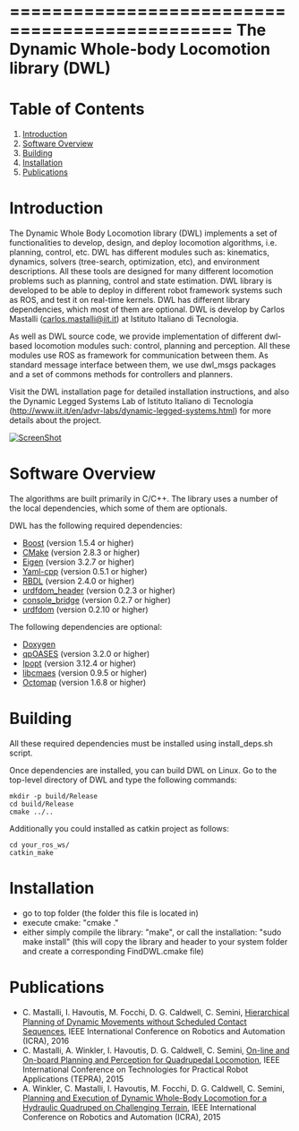 ===============================================
The Dynamic Whole-body Locomotion library (DWL)
===============================================

Table of Contents
===============================================
1. [Introduction](#introduction)
2. [Software Overview](#software-overview)
3. [Building](#building)
4. [Installation](#installation)
5. [Publications](#publications)



Introduction
===============================================
The Dynamic Whole Body Locomotion library (DWL) implements a set of functionalities to develop, design, and deploy locomotion algorithms, i.e. planning, control, etc. DWL has different modules such as: kinematics, dynamics, solvers (tree-search, optimization, etc), and environment descriptions. All these tools are designed for many different locomotion problems such as planning, control and state estimation. DWL library is developed to be able to deploy in different robot framework systems such as ROS, and test it on real-time kernels. DWL has different library dependencies, which most of them are optional. DWL is develop by Carlos Mastalli (carlos.mastalli@iit.it) at Istituto Italiano di Tecnologia.

As well as DWL source code, we provide implementation of different dwl-based locomotion modules such: control, planning and perception. All these modules use ROS as framework for communication between them. As standard message interface between them, we use dwl_msgs packages and a set of commons methods for controllers and planners.

Visit the DWL installation page for detailed installation instructions, and also the Dynamic Legged Systems Lab of Istituto Italiano di Tecnologia (http://www.iit.it/en/advr-labs/dynamic-legged-systems.html) for more details about the project.

[![ScreenShot](https://j.gifs.com/zJEDWD.gif)](https://www.youtube.com/watch?v=ENHvCGrnr2g)


Software Overview
===============================================
The algorithms are built primarily in C/C++. The library uses a number of the local dependencies, which some of them are optionals.

DWL has the following required dependencies:
* [Boost](http://www.boost.org) (version 1.5.4 or higher)
* [CMake](http://www.cmake.org) (version 2.8.3 or higher)
* [Eigen](http://eigen.tuxfamily.org) (version 3.2.7 or higher)
* [Yaml-cpp](https://code.google.com/p/yaml-cpp/) (version 0.5.1 or higher)
* [RBDL](http://rbdl.bitbucket.org/) (version 2.4.0 or higher)
* [urdfdom_header](https://github.com/ros/urdfdom_headers) (version 0.2.3 or higher)
* [console_bridge](https://github.com/ros/console_bridge) (version 0.2.7 or higher)
* [urdfdom](https://github.com/ros/urdfdom) (version 0.2.10 or higher)

The following dependencies are optional:
* [Doxygen](http://www.doxygen.org)
* [qpOASES](https://projects.coin-or.org/qpOASES) (version 3.2.0 or higher)
* [Ipopt](https://projects.coin-or.org/Ipopt) (version 3.12.4 or higher)
* [libcmaes](https://github.com/beniz/libcmaes) (version 0.9.5 or higher)
* [Octomap](http://octomap.github.io) (version 1.6.8 or higher)


Building
===============================================
All these required dependencies must be installed using install_deps.sh script.

Once dependencies are installed, you can build DWL on Linux. Go to the top-level directory of DWL and type the
following commands:

    mkdir -p build/Release
    cd build/Release
    cmake ../..

Additionally you could installed as catkin project as follows:

	cd your_ros_ws/
	catkin_make


Installation
===============================================
- go to top folder (the folder this file is located in)
- execute cmake: "cmake ."
- either simply compile the library: "make", or call the installation: "sudo make install" (this will copy the library and header to your system folder and create a corresponding FindDWL.cmake file)



Publications
===============================================
* C. Mastalli, I. Havoutis, M. Focchi, D. G. Caldwell, C. Semini, [Hierarchical Planning of Dynamic Movements without Scheduled Contact Sequences](http://iit.it/images/stories/advanced-robotics/hyq_files/publications/icra16mastalli.pdf), IEEE International Conference on Robotics and Automation (ICRA), 2016
* C. Mastalli, A. Winkler, I. Havoutis, D. G. Caldwell, C. Semini, [On-line and On-board Planning and Perception for Quadrupedal Locomotion](http://iit.it/images/stories/advanced-robotics/hyq_files/publications/mastalli15tepra.pdf), IEEE International Conference on Technologies for Practical Robot Applications (TEPRA), 2015
* A. Winkler, C. Mastalli, I. Havoutis, M. Focchi, D. G. Caldwell, C. Semini, [Planning and Execution of Dynamic Whole-Body Locomotion for a Hydraulic Quadruped on Challenging Terrain](http://iit.it/images/stories/advanced-robotics/hyq_files/publications/winkler15icra.pdf), IEEE International Conference on Robotics and Automation (ICRA), 2015
